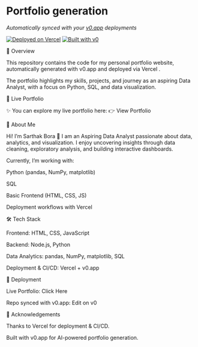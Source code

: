 # Portfolio generation

*Automatically synced with your [v0.app](https://v0.app) deployments*

[![Deployed on Vercel](https://img.shields.io/badge/Deployed%20on-Vercel-black?style=for-the-badge&logo=vercel)](https://vercel.com/dev-sarthakboras-projects/v0-portfolio-generation)
[![Built with v0](https://img.shields.io/badge/Built%20with-v0.app-black?style=for-the-badge)](https://v0.app/chat/projects/CobGlymvQBc)


📖 Overview

This repository contains the code for my personal portfolio website, automatically generated with v0.app
 and deployed via Vercel
.

The portfolio highlights my skills, projects, and journey as an aspiring Data Analyst, with a focus on Python, SQL, and data visualization.

🔗 Live Portfolio

✨ You can explore my live portfolio here:
👉 View Portfolio

👤 About Me

Hi! I’m Sarthak Bora 👋
I am an Aspiring Data Analyst passionate about data, analytics, and visualization. I enjoy uncovering insights through data cleaning, exploratory analysis, and building interactive dashboards.

Currently, I’m working with:

Python (pandas, NumPy, matplotlib)

SQL

Basic Frontend (HTML, CSS, JS)

Deployment workflows with Vercel

🛠️ Tech Stack

Frontend: HTML, CSS, JavaScript

Backend: Node.js, Python

Data Analytics: pandas, NumPy, matplotlib, SQL

Deployment & CI/CD: Vercel + v0.app

🚀 Deployment

Live Portfolio: Click Here

Repo synced with v0.app: Edit on v0

🙌 Acknowledgements

Thanks to Vercel
 for deployment & CI/CD.

Built with v0.app
 for AI-powered portfolio generation.
